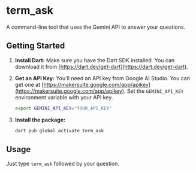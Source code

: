 # term_ask

A command-line tool that uses the Gemini API to answer your questions.

## Getting Started

1.  **Install Dart:**  Make sure you have the Dart SDK installed.  You can download it from [https://dart.dev/get-dart](https://dart.dev/get-dart).

2.  **Get an API Key:** You'll need an API key from Google AI Studio.  You can get one at [https://makersuite.google.com/app/apikey](https://makersuite.google.com/app/apikey).  Set the `GEMINI_API_KEY` environment variable with your API key.

    ```bash
    export GEMINI_API_KEY="YOUR_API_KEY"
    ```

3.  **Install the package:**

    ```bash
    dart pub global activate term_ask
    ```

## Usage

Just type `term_ask` followed by your question.

